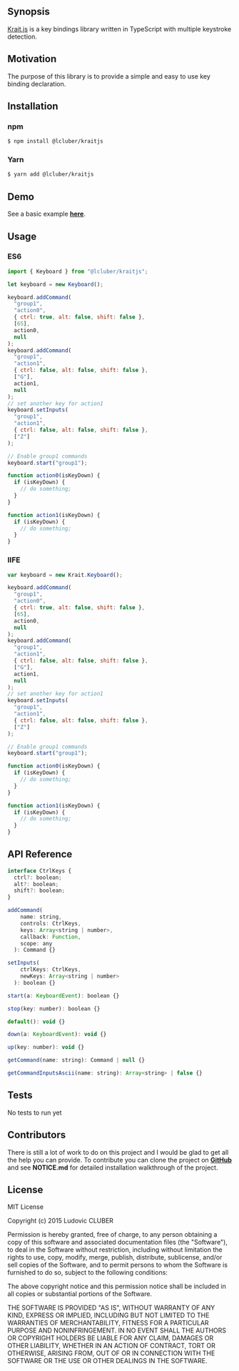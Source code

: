 ## Synopsis

[Krait.js](http://kraitjs.lcluber.com) is a key bindings library written in TypeScript with multiple keystroke detection.

## Motivation

The purpose of this library is to provide a simple and easy to use key binding declaration.

## Installation

### npm

```bash
$ npm install @lcluber/kraitjs
```

### Yarn

```bash
$ yarn add @lcluber/kraitjs
```

## Demo

See a basic example **[here](http://kraitjs.lcluber.com/#example)**.

## Usage

### ES6

```javascript
import { Keyboard } from "@lcluber/kraitjs";

let keyboard = new Keyboard();

keyboard.addCommand(
  "group1",
  "action0",
  { ctrl: true, alt: false, shift: false },
  [65],
  action0,
  null
);
keyboard.addCommand(
  "group1",
  "action1",
  { ctrl: false, alt: false, shift: false },
  ["G"],
  action1,
  null
);
// set another key for action1
keyboard.setInputs(
  "group1",
  "action1",
  { ctrl: false, alt: false, shift: false },
  ["Z"]
);

// Enable group1 commands
keyboard.start("group1");

function action0(isKeyDown) {
  if (isKeyDown) {
    // do something;
  }
}

function action1(isKeyDown) {
  if (isKeyDown) {
    // do something;
  }
}
```

### IIFE

```javascript
var keyboard = new Krait.Keyboard();

keyboard.addCommand(
  "group1",
  "action0",
  { ctrl: true, alt: false, shift: false },
  [65],
  action0,
  null
);
keyboard.addCommand(
  "group1",
  "action1",
  { ctrl: false, alt: false, shift: false },
  ["G"],
  action1,
  null
);
// set another key for action1
keyboard.setInputs(
  "group1",
  "action1",
  { ctrl: false, alt: false, shift: false },
  ["Z"]
);

// Enable group1 commands
keyboard.start("group1");

function action0(isKeyDown) {
  if (isKeyDown) {
    // do something;
  }
}

function action1(isKeyDown) {
  if (isKeyDown) {
    // do something;
  }
}
```

## API Reference

```javascript
interface CtrlKeys {
  ctrl?: boolean;
  alt?: boolean;
  shift?: boolean;
}

addCommand(
    name: string,
    controls: CtrlKeys,
    keys: Array<string | number>,
    callback: Function,
    scope: any
  ): Command {}

setInputs(
    ctrlKeys: CtrlKeys,
    newKeys: Array<string | number>
  ): boolean {}

start(a: KeyboardEvent): boolean {}

stop(key: number): boolean {}

default(): void {}

down(a: KeyboardEvent): void {}

up(key: number): void {}

getCommand(name: string): Command | null {}

getCommandInputsAscii(name: string): Array<string> | false {}

```

## Tests

No tests to run yet

## Contributors

There is still a lot of work to do on this project and I would be glad to get all the help you can provide.
To contribute you can clone the project on **[GitHub](https://github.com/LCluber/Krait.js)** and see **NOTICE.md** for detailed installation walkthrough of the project.

## License

MIT License

Copyright (c) 2015 Ludovic CLUBER

Permission is hereby granted, free of charge, to any person obtaining a copy
of this software and associated documentation files (the "Software"), to deal
in the Software without restriction, including without limitation the rights
to use, copy, modify, merge, publish, distribute, sublicense, and/or sell
copies of the Software, and to permit persons to whom the Software is
furnished to do so, subject to the following conditions:

The above copyright notice and this permission notice shall be included in all
copies or substantial portions of the Software.

THE SOFTWARE IS PROVIDED "AS IS", WITHOUT WARRANTY OF ANY KIND, EXPRESS OR
IMPLIED, INCLUDING BUT NOT LIMITED TO THE WARRANTIES OF MERCHANTABILITY,
FITNESS FOR A PARTICULAR PURPOSE AND NONINFRINGEMENT. IN NO EVENT SHALL THE
AUTHORS OR COPYRIGHT HOLDERS BE LIABLE FOR ANY CLAIM, DAMAGES OR OTHER
LIABILITY, WHETHER IN AN ACTION OF CONTRACT, TORT OR OTHERWISE, ARISING FROM,
OUT OF OR IN CONNECTION WITH THE SOFTWARE OR THE USE OR OTHER DEALINGS IN THE
SOFTWARE.
